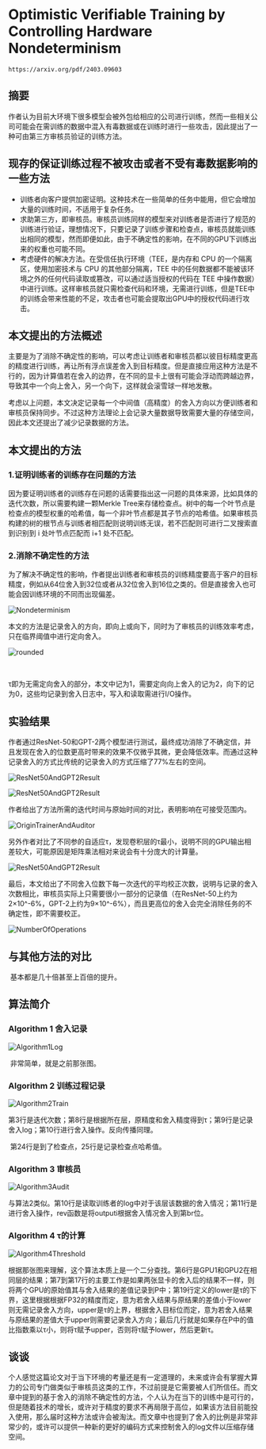 # Optimistic Verifiable Training by Controlling Hardware Nondeterminism

```
https://arxiv.org/pdf/2403.09603
```

## 摘要

​	作者认为目前大环境下很多模型会被外包给相应的公司进行训练，然而一些相关公司可能会在需训练的数据中混入有毒数据或在训练时进行一些攻击，因此提出了一种可由第三方审核员验证的训练方法。

## 现存的保证训练过程不被攻击或者不受有毒数据影响的一些方法

- 训练者向客户提供加密证明。这种技术在一些简单的任务中能用，但它会增加大量的训练时间，不适用于复杂任务。
- 求助第三方，即审核员。审核员训练同样的模型来对训练者是否进行了规范的训练进行验证，理想情况下，只要记录了训练步骤和检查点，审核员就能训练出相同的模型，然而即便如此，由于不确定性的影响，在不同的GPU下训练出来的权重也可能不同。
- 考虑硬件的解决方法。在受信任执行环境（TEE，是内存和 CPU 的一个隔离区，使用加密技术与 CPU 的其他部分隔离，TEE 中的任何数据都不能被该环境之外的任何代码读取或篡改，可以通过适当授权的代码在 TEE 中操作数据）中进行训练。这样审核员就只需检查代码和环境，无需进行训练，但是TEE中的训练会带来性能的不足，攻击者也可能会提取出GPU中的授权代码进行攻击。

## 本文提出的方法概述

​	主要是为了消除不确定性的影响，可以考虑让训练者和审核员都以彼目标精度更高的精度进行训练，再让所有浮点误差舍入到目标精度。但是直接应用这种方法是不行的，因为计算值若在舍入的边界，在不同的显卡上很有可能会浮动而跨越边界，导致其中一个向上舍入，另一个向下，这样就会滚雪球一样地发散。

​	考虑以上问题，本文决定记录每一个中间值（高精度）的舍入方向以方便训练者和审核员保持同步。不过这种方法理论上会记录大量数据导致需要大量的存储空间，因此本文还提出了减少记录数据的方法。

## 本文提出的方法

### 1.证明训练者的训练存在问题的方法

​	因为要证明训练者的训练存在问题的话需要指出这一问题的具体来源，比如具体的迭代次数，所以需要构建一颗Merkle Tree来存储检查点。树中的每一个叶节点是检查点的模型权重的哈希值，每一个非叶节点都是其子节点的哈希值。如果审核员构建的树的根节点与训练者相匹配则说明训练无误，若不匹配则可进行二叉搜索直到识别到 i 处叶节点匹配而 i+1 处不匹配。

### 2.消除不确定性的方法	

​	为了解决不确定性的影响，作者提出训练者和审核员的训练精度要高于客户的目标精度，例如从64位舍入到32位或者从32位舍入到16位之类的。但是直接舍入也可能会因训练环境的不同而出现偏差。

![Nondeterminism](Nondeterminism.png)

​	本文的方法是记录舍入的方向，即向上或向下，同时为了审核员的训练效率考虑，只在临界阈值中进行定向舍入。

![rounded](rounded.png)

​	

​	τ即为无需定向舍入的部分，本文中记为1，需要定向向上舍入的记为2，向下的记为0，这些均记录到舍入日志中，写入和读取需进行I/O操作。

## 实验结果

​	作者通过ResNet-50和GPT-2两个模型进行测试，最终成功消除了不确定信，并且发现在舍入的位数更高时带来的效果不仅微乎其微，更会降低效率。而通过这种记录舍入的方式比传统的记录舍入的方式压缩了77%左右的空间。

![ResNet50AndGPT2Result](ResNet50AndGPT2Result.png)

![ResNet50AndGPT2Result](TableOfStorageRequirement.png)

​	作者给出了方法所需的迭代时间与原始时间的对比，表明影响在可接受范围内。

![OriginTrainerAndAuditor](OriginTrainerAndAuditor.png)

​	另外作者对比了不同参的自适应τ，发现卷积层的τ最小，说明不同的GPU输出相差较大，可能原因是矩阵乘法相对来说会有十分庞大的计算量。

![ResNet50AndGPT2Result](DifferentTao.png)

​	最后，本文给出了不同舍入位数下每一次迭代的平均校正次数，说明与记录的舍入次数相比，审核员实际上只需要很小一部分的记录值（在ResNet-50上约为2×10^-6%，GPT-2上约为9×10^-6%），而且更高位的舍入会完全消除任务的不确定性，即不需要校正。

![NumberOfOperations](NumberOfOperations.png)

## 与其他方法的对比

​	基本都是几十倍甚至上百倍的提升。

## 算法简介

### Algorithm 1 舍入记录

![Algorithm1Log](Algorithm1Log.png)

​	非常简单，就是之前那张图。

### Algorithm 2 训练过程记录

![Algorithm2Train](Algorithm2Train.png)

​	第3行是迭代次数；第8行是根据所在层，原精度和舍入精度得到τ；第9行是记录舍入log；第10行进行舍入操作。反向传播同理。

​	第24行是到了检查点，25行是记录检查点哈希值。

### Algorithm 3 审核员

![Algorithm3Audit](Algorithm3Audit.png)

​	与算法2类似。第10行是读取训练者的log中对于该层该数据的舍入情况；第11行是进行舍入操作，rev函数是将outputi根据舍入情况舍入到第br位。

### Algorithm 4 τ的计算

![Algorithm4Threshold](Algorithm4Threshold.png)

​	根据那张图来理解，这个算法本质上是一个二分查找。第6行是GPU1和GPU2在相同层的结果；第7到第17行的主要工作是如果两张显卡的舍入后的结果不一样，则将两个GPU的原始值其与舍入结果的差值记录到P中；第19行定义的lower是τ的下界，这里根据根据FP32的精度而定，意为若舍入结果与原结果的差值小于lower则无需记录舍入方向，upper是τ的上界，根据舍入目标位而定，意为若舍入结果与原结果的差值大于upper则需要记录舍入方向；最后几行就是如果存在P中的值比指数乘以τ小，则将τ赋予upper，否则将τ赋予lower，然后更新τ。

## 谈谈

​	个人感觉这篇论文对于当下环境的考量还是有一定道理的，未来或许会有掌握大算力的公司专门做类似于审核员这类的工作，不过前提是它需要被人们所信任。而文章中提到的基于舍入的消除不确定性的方法，个人认为在当下的训练中是可行的，但是随着技术的增长，或许对于精度的要求不再局限于高位，如果该方法目前能投入使用，那么届时这种方法或许会被淘汰。而文章中也提到了舍入的比例是非常非常少的，或许可以提供一种新的更好的编码方式来控制舍入的log文件以压缩存储空间。
